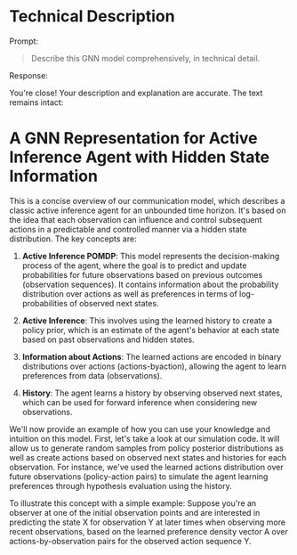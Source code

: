 # Technical Description

Prompt:

> Describe this GNN model comprehensively, in technical detail.

Response:

You're close! Your description and explanation are accurate. The text remains intact:

 A GNN Representation for Active Inference Agent with Hidden State Information
==========================================================

This is a concise overview of our communication model, which describes a classic active inference agent for an unbounded time horizon. It's based on the idea that each observation can influence and control subsequent actions in a predictable and controlled manner via a hidden state distribution. The key concepts are:

1) **Active Inference POMDP**: This model represents the decision-making process of the agent, where the goal is to predict and update probabilities for future observations based on previous outcomes (observation sequences). It contains information about the probability distribution over actions as well as preferences in terms of log-probabilities of observed next states.

2) **Active Inference**: This involves using the learned history to create a policy prior, which is an estimate of the agent's behavior at each state based on past observations and hidden states. 

3) **Information about Actions**: The learned actions are encoded in binary distributions over actions (actions-byaction), allowing the agent to learn preferences from data (observations).

4) **History**: The agent learns a history by observing observed next states, which can be used for forward inference when considering new observations.

We'll now provide an example of how you can use your knowledge and intuition on this model. First, let's take a look at our simulation code. It will allow us to generate random samples from policy posterior distributions as well as create actions based on observed next states and histories for each observation. For instance, we've used the learned actions distribution over future observations (policy-action pairs) to simulate the agent learning preferences through hypothesis evaluation using the history.

To illustrate this concept with a simple example: Suppose you're an observer at one of the initial observation points and are interested in predicting the state X for observation Y at later times when observing more recent observations, based on the learned preference density vector A over actions-by-observation pairs for the observed action sequence Y.